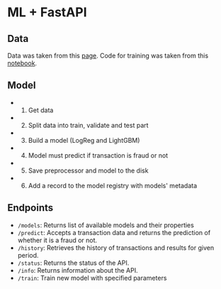 # ML + FastAPI


## Data 

Data was taken from this [page](https://www.kaggle.com/datasets/sgpjesus/bank-account-fraud-dataset-neurips-2022/data). Code for training was taken from this [notebook](https://www.kaggle.com/code/bolouki/bank-account-fraud-detection-eda-and-model).

## Model

* 1. Get data
* 2. Split data into train, validate and test part
* 3. Build a model (LogReg and LightGBM)
* 4. Model must predict if transaction is fraud or not
* 5. Save preprocessor and model to the disk
* 6. Add a record to the model registry with models' metadata

## Endpoints
* `/models`: Returns list of available models and their properties
* `/predict`: Accepts a transaction data and returns the prediction of whether it is a fraud or not.
* `/history`: Retrieves the history of transactions and results for given period.
* `/status`: Returns the status of the API.
* `/info`: Returns information about the API.
* `/train`: Train new model with specified parameters



